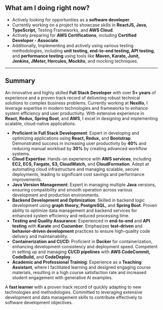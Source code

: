 ## What am I doing right now?

- Actively looking for opportunities as a **software developer**.
- Currently working on a project to showcase skills in **ReactJS, Java, TypeScript,** Testing Frameworks, and **AWS Cloud**.
- Actively preparing for **AWS Certifications**, including **Certified Developer - Associate**.
- Additionally, Implementing and actively using various testing methodologies, including **unit testing, end-to-end testing, API testing**, and **performance testing** using tools like **Maven, Karate, Junit, Jenkins, JMeter, Hercules, Mockito**, and mocking techniques.

---

## Summary

An innovative and highly skilled **Full Stack Developer** with over **5+ years** of experience and a proven track record of delivering robust technical solutions to complex business problems. Currently working at **Nexillo**, I leverage expertise in modern technologies and frameworks to enhance system efficiency and user productivity. With extensive experience in **React, Redux, Spring Boot**, and **AWS**, I excel in designing and implementing scalable, cloud-native applications.

- **Proficient in Full Stack Development**: Expert in developing and optimizing applications using **React, Redux,** and **Bootstrap**. Demonstrated success in increasing user productivity by **40%** and reducing manual workload by **30%** by creating advanced workflow systems.
- **Cloud Expertise**: Hands-on experience with **AWS services**, including **EC2, ECS, Fargate, S3, CloudWatch,** and **CloudFormation**. Adept at automating cloud infrastructure and managing scalable, secure deployments, leading to significant cost savings and performance improvements.
- **Java Version Management**: Expert in managing multiple **Java** versions, ensuring compatibility and smooth operation across various development and production environments.
- **Backend Development and Optimization**: Skilled in backend logic development using **graph theory, PostgreSQL,** and **Spring Boot**. Proven ability to optimize data management and backend services for enhanced system efficiency and reduced processing time.
- **Testing and Quality Assurance**: Experienced in **end-to-end** and **API testing** with **Karate** and **Cucumber**. Emphasizes **test-driven** and **behavior-driven development** practices to ensure high-quality code delivery and maintainability.
- **Containerization and CI/CD**: Proficient in **Docker** for containerization, enhancing development consistency and deployment speed. Competent in setting up and managing **CI/CD pipelines** with **AWS CodeCommit, CodeBuild,** and **CodeDeploy**.
- **Academic and Professional Training**: Experience as a **Teaching Assistant**, where I facilitated learning and designed engaging course materials, resulting in a high course satisfaction rate and increased student engagement with generative AI examples.

A **fast learner** with a proven track record of quickly adapting to new technologies and methodologies. Committed to leveraging extensive development and data management skills to contribute effectively to software development objectives.
